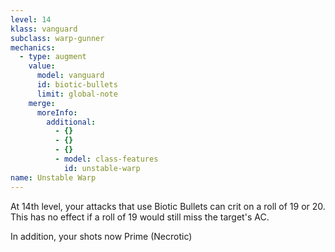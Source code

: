 ```yaml
---
level: 14
klass: vanguard
subclass: warp-gunner
mechanics:
  - type: augment
    value:
      model: vanguard
      id: biotic-bullets
      limit: global-note
    merge:
      moreInfo:
        additional:
          - {}
          - {}
          - {}
          - model: class-features
            id: unstable-warp
name: Unstable Warp
---
```

At 14th level, your attacks that use Biotic Bullets can crit on a roll of 19 or 20.
This has no effect if a roll of 19 would still miss the target's AC.

In addition, your shots now Prime (Necrotic)

